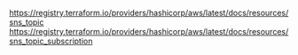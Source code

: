 https://registry.terraform.io/providers/hashicorp/aws/latest/docs/resources/sns_topic
https://registry.terraform.io/providers/hashicorp/aws/latest/docs/resources/sns_topic_subscription